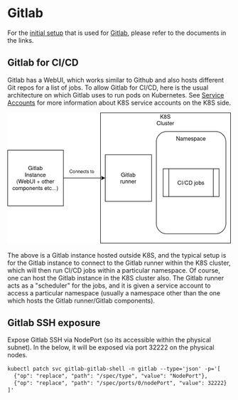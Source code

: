 # Gitlab
For the [initial setup](setup.md) that is used for [Gitlab](setup_gitlab.md), please refer to the documents in the links. 

## Gitlab for CI/CD
Gitlab has a WebUI, which works similar to Github and also hosts different Git repos for a list of jobs. To allow Gitlab for CI/CD, here is the usual architecture on which Gitlab uses to run pods on Kubernetes. See [Service Accounts](concepts.md#k8s-accounts) for more information about K8S service accounts on the K8S side.

![gitlab](gitlab_diagram.png)

The above is a Gitlab instance hosted outside K8S, and the typical setup is for the Gitlab instance to connect to the Gitlab runner within the K8S cluster, which will then run CI/CD jobs within a particular namespace. Of course, one can host the Gitlab instance in the K8S cluster also. The Gitlab runner acts as a "scheduler" for the jobs, and it is given a service account to access a particular namespace (usually a namespace other than the one which hosts the Gitlab runner/Gitlab components).

## Gitlab SSH exposure
Expose Gitlab SSH via NodePort (so its accessible within the physical subnet). In the below, it will be exposed via port 32222 on the physical nodes.
```
kubectl patch svc gitlab-gitlab-shell -n gitlab --type='json' -p='[
  {"op": "replace", "path": "/spec/type", "value": "NodePort"},
  {"op": "replace", "path": "/spec/ports/0/nodePort", "value": 32222}
]'
```